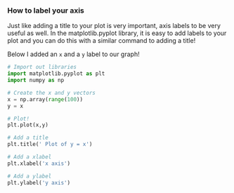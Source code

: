 ### How to label your axis

Just like adding a title to your plot is very important, axis labels to  be very useful as well.  In the matplotlib.pyplot library, it is easy to add labels to your plot and you can do this with a similar command to adding a title!

Below I added an `x` and a `y` label to our graph!
```python
# Import out libraries
import matplotlib.pyplot as plt
import numpy as np

# Create the x and y vectors
x = np.array(range(100))
y = x

# Plot!  
plt.plot(x,y)

# Add a title
plt.title(' Plot of y = x')

# Add a xlabel
plt.xlabel('x axis')

# Add a ylabel
plt.ylabel('y axis')

```
